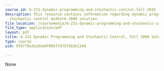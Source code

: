 ```yaml
---
course_id: 6-231-dynamic-programming-and-stochastic-control-fall-2015
description: This resource contains information regarding dynamic programming and
  stochastic control midterm 2009 solution.
file_location: /coursemedia/6-231-dynamic-programming-and-stochastic-control-fall-2015/9f6779a32a55e0f005f7475f563e1249_MIT6_231F15_mid_2009_sol.pdf
file_type: application/pdf
layout: pdf
title: 6.231 Dynamic Programming and Stochastic Control, Fall 2009 Solutions
type: course
uid: 9f6779a32a55e0f005f7475f563e1249

---
```

None